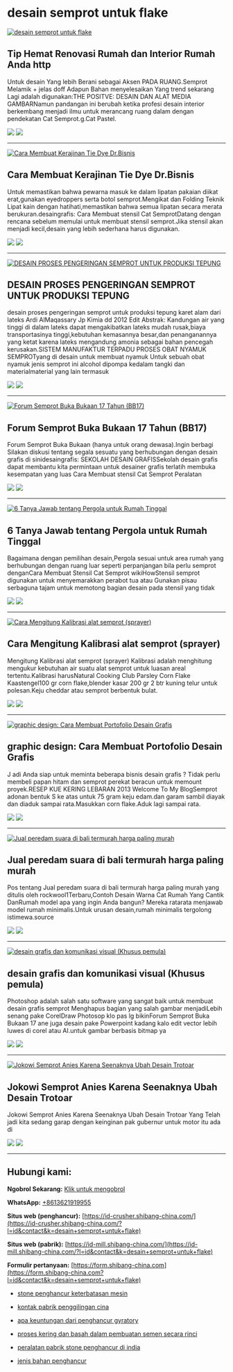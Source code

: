 # desain semprot untuk flake

<a href="https://swt.shibang-china.com/?l=id&img&k=desain+semprot+untuk+flake" target="_blank">![desain semprot untuk flake](http://static.shibang-china.com/all-800x300/539.jpg)</a>

## Tip Hemat Renovasi Rumah dan Interior Rumah Anda http
Untuk desain Yang lebih Berani sebagai Aksen PADA RUANG.Semprot Melamik + jelas doff Adapun Bahan menyelesaikan Yang trend sekarang Lagi adalah digunakan:THE POSITVE: DESAIN DAN ALAT MEDIA GAMBARNamun pandangan ini berubah ketika profesi desain interior berkembang menjadi ilmu untuk merancang ruang dalam dengan pendekatan Cat Semprot.g.Cat Pastel.


<a href="https://whatsapp.shibangsoft.com/WhatsApp.php" target="_blank" title="WhatsApp">![](http://static.shibang-china.com/icon/whatsapp.png)</a> <a href="https://swt.shibang-china.com/?l=id&icon&k=desain+semprot+untuk+flake" target="_blank">![](http://static.shibang-china.com/icon/chat-id.png)</a>

---

<a href="https://swt.shibang-china.com/?l=id&img&k=desain+semprot+untuk+flake" target="_blank">![Cara Membuat Kerajinan Tie Dye Dr.Bisnis](http://static.shibang-china.com/all-800x300/462.jpg)</a>

## Cara Membuat Kerajinan Tie Dye Dr.Bisnis
Untuk memastikan bahwa pewarna masuk ke dalam lipatan pakaian diikat erat,gunakan eyedroppers serta botol semprot.Mengikat dan Folding Teknik Lipat kain dengan hatihati,memastikan bahwa semua lipatan secara merata berukuran.desaingrafis: Cara Membuat stensil Cat SemprotDatang dengan rencana sebelum memulai untuk membuat stensil semprot.Jika stensil akan menjadi kecil,desain yang lebih sederhana harus digunakan.


<a href="https://whatsapp.shibangsoft.com/WhatsApp.php" target="_blank" title="WhatsApp">![](http://static.shibang-china.com/icon/whatsapp.png)</a> <a href="https://swt.shibang-china.com/?l=id&icon&k=desain+semprot+untuk+flake" target="_blank">![](http://static.shibang-china.com/icon/chat-id.png)</a>

---

<a href="https://swt.shibang-china.com/?l=id&img&k=desain+semprot+untuk+flake" target="_blank">![DESAIN PROSES PENGERINGAN SEMPROT UNTUK PRODUKSI TEPUNG](http://static.shibang-china.com/all-800x300/384.jpg)</a>

## DESAIN PROSES PENGERINGAN SEMPROT UNTUK PRODUKSI TEPUNG
desain proses pengeringan semprot untuk produksi tepung karet alam dari lateks Ardi AlMaqassary Jp Kimia dd 2012 Edit Abstrak: Kandungan air yang tinggi di dalam lateks dapat mengakibatkan lateks mudah rusak,biaya transportasinya tinggi,kebutuhan kemasannya besar,dan penanganannya yang ketat karena lateks mengandung amonia sebagai bahan pencegah kerusakan.SISTEM MANUFAKTUR TERPADU PROSES OBAT NYAMUK SEMPROTyang di desain untuk membuat nyamuk Untuk sebuah obat nyamuk jenis semprot ini alcohol dipompa kedalam tangki dan materialmaterial yang lain termasuk


<a href="https://whatsapp.shibangsoft.com/WhatsApp.php" target="_blank" title="WhatsApp">![](http://static.shibang-china.com/icon/whatsapp.png)</a> <a href="https://swt.shibang-china.com/?l=id&icon&k=desain+semprot+untuk+flake" target="_blank">![](http://static.shibang-china.com/icon/chat-id.png)</a>

---

<a href="https://swt.shibang-china.com/?l=id&img&k=desain+semprot+untuk+flake" target="_blank">![Forum Semprot Buka Bukaan 17 Tahun (BB17)](http://static.shibang-china.com/all-800x300/312.jpg)</a>

## Forum Semprot Buka Bukaan 17 Tahun (BB17)
Forum Semprot Buka Bukaan (hanya untuk orang dewasa).Ingin berbagi Silakan diskusi tentang segala sesuatu yang berhubungan dengan desain grafis di sinidesaingrafis: SEKOLAH DESAIN GRAFISSekolah desain grafis dapat membantu kita permintaan untuk desainer grafis terlatih membuka kesempatan yang luas Cara Membuat stensil Cat Semprot Peralatan


<a href="https://whatsapp.shibangsoft.com/WhatsApp.php" target="_blank" title="WhatsApp">![](http://static.shibang-china.com/icon/whatsapp.png)</a> <a href="https://swt.shibang-china.com/?l=id&icon&k=desain+semprot+untuk+flake" target="_blank">![](http://static.shibang-china.com/icon/chat-id.png)</a>

---

<a href="https://swt.shibang-china.com/?l=id&img&k=desain+semprot+untuk+flake" target="_blank">![6 Tanya Jawab tentang Pergola untuk Rumah Tinggal](http://static.shibang-china.com/all-800x300/190.jpg)</a>

## 6 Tanya Jawab tentang Pergola untuk Rumah Tinggal
Bagaimana dengan pemilihan desain,Pergola sesuai untuk area rumah yang berhubungan dengan ruang luar seperti perpanjangan bila perlu semprot denganCara Membuat Stensil Cat Semprot wikiHowStensil semprot digunakan untuk menyemarakkan perabot tua atau Gunakan pisau serbaguna tajam untuk memotong bagian desain pada stensil yang tidak


<a href="https://whatsapp.shibangsoft.com/WhatsApp.php" target="_blank" title="WhatsApp">![](http://static.shibang-china.com/icon/whatsapp.png)</a> <a href="https://swt.shibang-china.com/?l=id&icon&k=desain+semprot+untuk+flake" target="_blank">![](http://static.shibang-china.com/icon/chat-id.png)</a>

---

<a href="https://swt.shibang-china.com/?l=id&img&k=desain+semprot+untuk+flake" target="_blank">![Cara Mengitung Kalibrasi alat semprot (sprayer)](http://static.shibang-china.com/all-800x300/154.jpg)</a>

## Cara Mengitung Kalibrasi alat semprot (sprayer)
Mengitung Kalibrasi alat semprot (sprayer) Kalibrasi adalah menghitung mengukur kebutuhan air suatu alat semprot untuk luasan areal tertentu.Kalibrasi harusNatural Cooking Club Parsley Corn Flake Kaastengel100 gr corn flake,blender kasar 200 gr 2 btr kuning telur untuk polesan.Keju cheddar atau semprot berbentuk bulat.


<a href="https://whatsapp.shibangsoft.com/WhatsApp.php" target="_blank" title="WhatsApp">![](http://static.shibang-china.com/icon/whatsapp.png)</a> <a href="https://swt.shibang-china.com/?l=id&icon&k=desain+semprot+untuk+flake" target="_blank">![](http://static.shibang-china.com/icon/chat-id.png)</a>

---

<a href="https://swt.shibang-china.com/?l=id&img&k=desain+semprot+untuk+flake" target="_blank">![graphic design: Cara Membuat Portofolio Desain Grafis](http://static.shibang-china.com/all-800x300/663.jpg)</a>

## graphic design: Cara Membuat Portofolio Desain Grafis
J adi Anda siap untuk meminta beberapa bisnis desain grafis ? Tidak perlu membeli papan hitam dan semprot perekat beracun untuk memount proyek.RESEP KUE KERING LEBARAN 2013 Welcome To My BlogSemprot adonan bentuk S ke atas untuk 75 gram keju edam.dan garam sambil diayak dan diaduk sampai rata.Masukkan corn flake.Aduk lagi sampai rata.


<a href="https://whatsapp.shibangsoft.com/WhatsApp.php" target="_blank" title="WhatsApp">![](http://static.shibang-china.com/icon/whatsapp.png)</a> <a href="https://swt.shibang-china.com/?l=id&icon&k=desain+semprot+untuk+flake" target="_blank">![](http://static.shibang-china.com/icon/chat-id.png)</a>

---

<a href="https://swt.shibang-china.com/?l=id&img&k=desain+semprot+untuk+flake" target="_blank">![Jual peredam suara di bali termurah harga paling murah](http://static.shibang-china.com/all-800x300/382.jpg)</a>

## Jual peredam suara di bali termurah harga paling murah
Pos tentang Jual peredam suara di bali termurah harga paling murah yang ditulis oleh rockwool1Terbaru,Contoh Desain Warna Cat Rumah Yang Cantik DanRumah model apa yang ingin Anda bangun? Mereka ratarata menjawab model rumah minimalis.Untuk urusan desain,rumah minimalis tergolong istimewa.source


<a href="https://whatsapp.shibangsoft.com/WhatsApp.php" target="_blank" title="WhatsApp">![](http://static.shibang-china.com/icon/whatsapp.png)</a> <a href="https://swt.shibang-china.com/?l=id&icon&k=desain+semprot+untuk+flake" target="_blank">![](http://static.shibang-china.com/icon/chat-id.png)</a>

---

<a href="https://swt.shibang-china.com/?l=id&img&k=desain+semprot+untuk+flake" target="_blank">![desain grafis dan komunikasi visual (Khusus pemula)](http://static.shibang-china.com/all-800x300/1070.jpg)</a>

## desain grafis dan komunikasi visual (Khusus pemula)
Photoshop adalah salah satu software yang sangat baik untuk membuat desain grafis semprot Menghapus bagian yang salah gambar menjadiLebih senang pake CorelDraw Photosop klo pas lg bikinForum Semprot Buka Bukaan 17 ane juga desain pake Powerpoint kadang kalo edit vector lebih luwes di corel atau AI.untuk gambar berbasis bitmap ya


<a href="https://whatsapp.shibangsoft.com/WhatsApp.php" target="_blank" title="WhatsApp">![](http://static.shibang-china.com/icon/whatsapp.png)</a> <a href="https://swt.shibang-china.com/?l=id&icon&k=desain+semprot+untuk+flake" target="_blank">![](http://static.shibang-china.com/icon/chat-id.png)</a>

---

<a href="https://swt.shibang-china.com/?l=id&img&k=desain+semprot+untuk+flake" target="_blank">![Jokowi Semprot Anies Karena Seenaknya Ubah Desain Trotoar](http://static.shibang-china.com/all-800x300/1335.jpg)</a>

## Jokowi Semprot Anies Karena Seenaknya Ubah Desain Trotoar
Jokowi Semprot Anies Karena Seenaknya Ubah Desain Trotoar Yang Telah jadi kita sedang garap dengan keinginan pak gubernur untuk motor itu ada di

<a href="https://whatsapp.shibangsoft.com/WhatsApp.php" target="_blank" title="WhatsApp">![](http://static.shibang-china.com/icon/whatsapp.png)</a> <a href="https://swt.shibang-china.com/?l=id&icon&k=desain+semprot+untuk+flake" target="_blank">![](http://static.shibang-china.com/icon/chat-id.png)</a>

---
## Hubungi kami:

**Ngobrol Sekarang:** [Klik untuk mengobrol](https://swt.shibang-china.com?l=id&contact&k=desain+semprot+untuk+flake)

**WhatsApp:**  [+8613621919955](https://whatsapp.shibangsoft.com/WhatsApp.php)

**Situs web (penghancur):** [https://id-crusher.shibang-china.com/](https://id-crusher.shibang-china.com/?l=id&contact&k=desain+semprot+untuk+flake)

**Situs web (pabrik):** [https://id-mill.shibang-china.com/](https://id-mill.shibang-china.com/?l=id&contact&k=desain+semprot+untuk+flake)

**Formulir pertanyaan:** [https://form.shibang-china.com](https://form.shibang-china.com?l=id&contact&k=desain+semprot+untuk+flake)

* [stone penghancur keterbatasan mesin](../32/stone%20penghancur%20keterbatasan%20mesin.md)

* [kontak pabrik penggilingan cina](../37/kontak%20pabrik%20penggilingan%20cina.md)

* [apa keuntungan dari penghancur gyratory](../35/apa%20keuntungan%20dari%20penghancur%20gyratory.md)

* [proses kering dan basah dalam pembuatan semen secara rinci](../39/proses%20kering%20dan%20basah%20dalam%20pembuatan%20semen%20secara%20rinci.md)

* [peralatan pabrik stone penghancur di india](../32/peralatan%20pabrik%20stone%20penghancur%20di%20india.md)

* [jenis bahan penghancur](../31/jenis%20bahan%20penghancur.md)